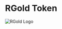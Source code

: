 # RGold Token

![RGold Logo](https://coral-adverse-sailfish-824.mypinata.cloud/ipfs/bafkreihdnr6vmdxgyhca4bhoz6hpt7a57nvzca5zg5ijfnie66oqvb4tca)
